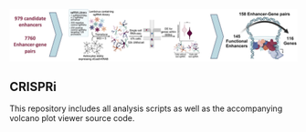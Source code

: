 ![pipeline](./docs/Website_Fig.jpg)

## CRISPRi
This repository includes all analysis scripts as well as the accompanying volcano plot viewer source code.
